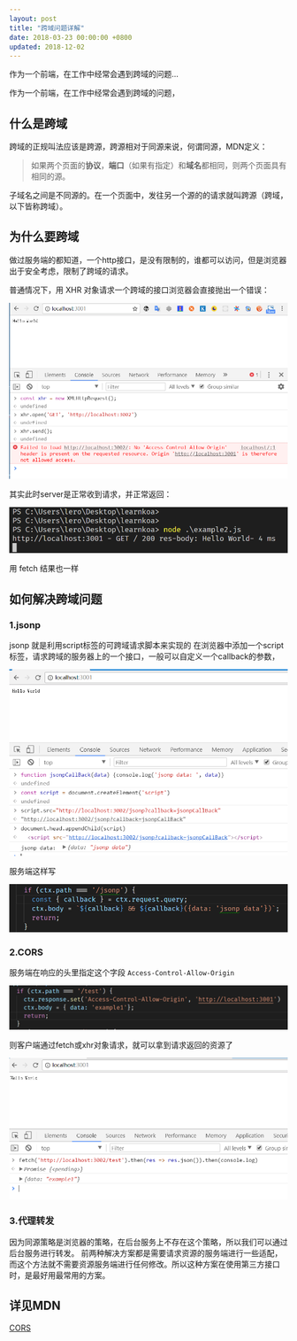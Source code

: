 ```yaml
---
layout: post
title: "跨域问题详解"
date: 2018-03-23 00:00:00 +0800
updated: 2018-12-02
---
```


作为一个前端，在工作中经常会遇到跨域的问题...
<!-- more -->

作为一个前端，在工作中经常会遇到跨域的问题，

## 什么是跨域

跨域的正规叫法应该是跨源，跨源相对于同源来说，何谓同源，MDN定义：

> 如果两个页面的**协议**，**端口**（如果有指定）和**域名**都相同，则两个页面具有相同的源。 

子域名之间是不同源的。在一个页面中，发往另一个源的的请求就叫跨源（跨域，以下皆称跨域）。

## 为什么要跨域

做过服务端的都知道，一个http接口，是没有限制的，谁都可以访问，但是浏览器出于安全考虑，限制了跨域的请求。

普通情况下，用 XHR 对象请求一个跨域的接口浏览器会直接抛出一个错误：

![xhr跨域请求的错误](https://raw.githubusercontent.com/rannuo/images/master/blog/xhr-cross-origin-error.png)


其实此时server是正常收到请求，并正常返回：

![后台正常](https://raw.githubusercontent.com/rannuo/images/master/blog/cross-origin-succ.png)

用 fetch 结果也一样

## 如何解决跨域问题

### 1.jsonp

jsonp 就是利用script标签的可跨域请求脚本来实现的
在浏览器中添加一个script标签，请求跨域的服务器上的一个接口，一般可以自定义一个callback的参数，

![浏览器jsonp](https://raw.githubusercontent.com/rannuo/images/master/blog/jsonp-client.png)

服务端这样写

![服务端jsonp](https://raw.githubusercontent.com/rannuo/images/master/blog/jsonp-server.png)

### 2.CORS

服务端在响应的头里指定这个字段 `Access-Control-Allow-Origin` 

![服务端cors](https://raw.githubusercontent.com/rannuo/images/master/blog/cors-server.png)

则客户端通过fetch或xhr对象请求，就可以拿到请求返回的资源了

![fetch-cors](https://raw.githubusercontent.com/rannuo/images/master/blog/cors-fetch.png)

### 3.代理转发

因为同源策略是浏览器的策略，在后台服务上不存在这个策略，所以我们可以通过后台服务进行转发。
前两种解决方案都是需要请求资源的服务端进行一些适配，而这个方法就不需要资源服务端进行任何修改。所以这种方案在使用第三方接口时，是最好用最常用的方案。

## 详见MDN

[CORS](https://developer.mozilla.org/zh-CN/docs/Web/HTTP/Access_control_CORS)